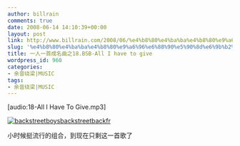 ```yaml
---
author: billrain
comments: true
date: 2008-06-14 14:10:39+00:00
layout: post
link: http://www.billrain.com/2008/06/%e4%b8%80%e4%ba%ba%e4%b8%80%e9%a6%96%e6%88%90%e5%90%8d%e6%9b%b2%e4%b9%8b18bsb-all-i-have-to-give/
slug: '%e4%b8%80%e4%ba%ba%e4%b8%80%e9%a6%96%e6%88%90%e5%90%8d%e6%9b%b2%e4%b9%8b18bsb-all-i-have-to-give'
title: 一人一首成名曲之18.BSB-All I have to give
wordpress_id: 960
categories:
- 余音绕梁|MUSIC
tags:
- 余音绕梁|MUSIC
---
```


[audio:18-All I Have To Give.mp3]

[![backstreetboysbackstreetbackfr](http://www.billrain.com/wp-content/uploads/2008/06/backstreetboysbackstreetbackfr-thumb.jpg)](http://www.billrain.com/wp-content/uploads/2008/06/backstreetboysbackstreetbackfr.jpg)

小时候挺流行的组合，到现在只剩这一首歌了
